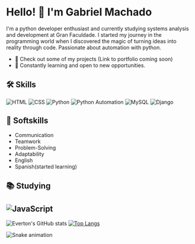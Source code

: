 # Hello! 👋 I'm Gabriel Machado

I'm a python developer enthusiast and currently studying systems analysis and development at Gran Faculdade. I started my journey in the programming world when I discovered the magic of turning ideas into reality through code. Passionate about automation with python.

- 🔭 Check out some of my projects (Link to portfolio coming soon)
- 🌱 Constantly learning and open to new opportunities.

## 🛠 Skills
![HTML](https://img.shields.io/badge/-HTML-E34F26?style=flat&logo=html5&logoColor=white)
![CSS](https://img.shields.io/badge/-CSS-1572B6?style=flat&logo=css3&logoColor=white)
![Python](https://img.shields.io/badge/-Python-3776AB?style=flat&logo=python&logoColor=white)
![Python Automation](https://img.shields.io/badge/Automation%20with%20-Python-3776AB?style=flat&logo=python&logoColor=white)
![MySQL](https://img.shields.io/badge/MySQL-4479A1?style=flat&logo=mysql&logoColor=white)
![Django](https://img.shields.io/badge/-Django-092E20?style=flat&logo=django&logoColor=white)

## 🌟 Softskills
- Communication
- Teamwork
- Problem-Solving
- Adaptability
- English
- Spanish(started learning)

## 📚 Studying
## ![JavaScript](https://img.shields.io/badge/-JavaScript-F7DF1E?style=flat&logo=javascript&logoColor=black)

![Everton's GitHub stats](https://github-readme-stats.vercel.app/api?username=gabriel-machado-dev&show_icons=true)
[![Top Langs](https://github-readme-stats.vercel.app/api/top-langs/?username=gabriel-machado-dev&layout=compact)](https://github.com/tondevpy/github-readme-stats)

![Snake animation](https://github.com/LuigiGF/LuigiGF/blob/output/github-contribution-grid-snake.svg)

